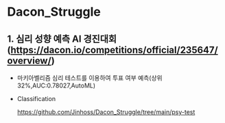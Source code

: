 # Dacon_Struggle
  ## 1. 심리 성향 예측 AI 경진대회(https://dacon.io/competitions/official/235647/overview/)
   
   + 마키아벨리즘 심리 테스트를 이용하여 투표 여부 예측(상위32%,AUC:0.78027,AutoML)
   + Classification
  
     https://github.com/Jinhoss/Dacon_Struggle/tree/main/psy-test
